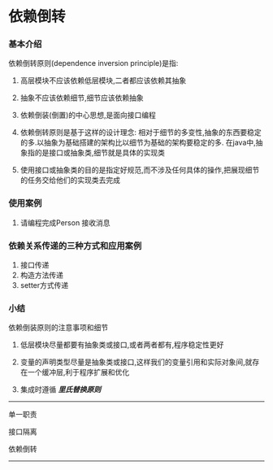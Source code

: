 # 依赖倒转

### 基本介绍

依赖倒转原则(dependence inversion principle)是指:

1. 高层模块不应该依赖低层模块,二者都应该依赖其抽象

2. 抽象不应该依赖细节,细节应该依赖抽象

3. 依赖倒装(倒置)的中心思想,是面向接口编程

4. 依赖倒转原则是基于这样的设计理念: 相对于细节的多变性,抽象的东西要稳定的多.以抽象为基础搭建的架构比以细节为基础的架构要稳定的多. 在java中,抽象指的是接口或抽象类,细节就是具体的实现类

5. 使用接口或抽象类的目的是指定好规范,而不涉及任何具体的操作,把展现细节的任务交给他们的实现类去完成

 
 
### 使用案例
 
1. 请编程完成Person 接收消息


 
 
 
 ### 依赖关系传递的三种方式和应用案例
 
 1. 接口传递
 2. 构造方法传递
 3. setter方式传递
 
 
 ###  小结
 依赖倒装原则的注意事项和细节
 
 1. 低层模块尽量都要有抽象类或接口,或者两者都有,程序稳定性更好
 
 2. 变量的声明类型尽量是抽象类或接口,这样我们的变量引用和实际对象间,就存在一个缓冲层,利于程序扩展和优化
 
 3. 集成时遵循 ___里氏替换原则___
 
  
 
 
 
 
 ---
 
 
 
 单一职责
 
 接口隔离
 
 依赖倒转
 
 ---
 
 
 
 
